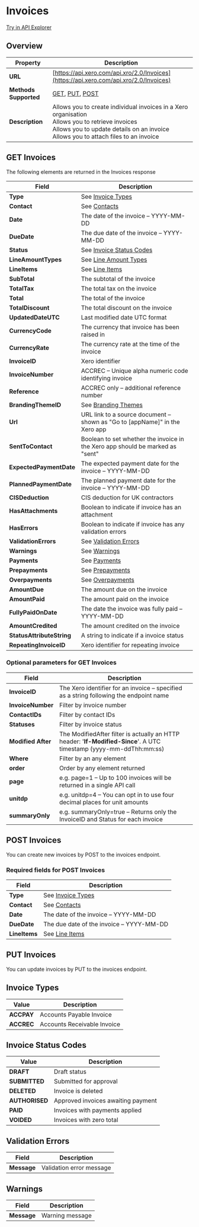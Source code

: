 # Invoices

[Try in API Explorer](https://api-explorer.xero.com/accounting/invoices)

## Overview

| Property | Description |
|----------|-------------|
| **URL** | [https://api.xero.com/api.xro/2.0/Invoices](https://api.xero.com/api.xro/2.0/Invoices) |
| **Methods Supported** | [GET](#get-invoices), [PUT](#put-invoices), [POST](#post-invoices) |
| **Description** | Allows you to create individual invoices in a Xero organisation<br/>Allows you to retrieve invoices<br/>Allows you to update details on an invoice<br/>Allows you to attach files to an invoice |

## GET Invoices

The following elements are returned in the Invoices response

| Field | Description |
|-------|-------------|
| **Type** | See [Invoice Types](#invoice-types) |
| **Contact** | See [Contacts](/documentation/api/accounting/contacts) |
| **Date** | The date of the invoice – YYYY-MM-DD |
| **DueDate** | The due date of the invoice – YYYY-MM-DD |
| **Status** | See [Invoice Status Codes](#invoice-status-codes) |
| **LineAmountTypes** | See [Line Amount Types](/documentation/api/accounting/types#line-amount-types) |
| **LineItems** | See [Line Items](/documentation/api/accounting/types#line-items) |
| **SubTotal** | The subtotal of the invoice |
| **TotalTax** | The total tax on the invoice |
| **Total** | The total of the invoice |
| **TotalDiscount** | The total discount on the invoice |
| **UpdatedDateUTC** | Last modified date UTC format |
| **CurrencyCode** | The currency that invoice has been raised in |
| **CurrencyRate** | The currency rate at the time of the invoice |
| **InvoiceID** | Xero identifier |
| **InvoiceNumber** | ACCREC – Unique alpha numeric code identifying invoice |
| **Reference** | ACCREC only – additional reference number |
| **BrandingThemeID** | See [Branding Themes](/documentation/api/accounting/brandingthemes) |
| **Url** | URL link to a source document – shown as "Go to [appName]" in the Xero app |
| **SentToContact** | Boolean to set whether the invoice in the Xero app should be marked as "sent" |
| **ExpectedPaymentDate** | The expected payment date for the invoice – YYYY-MM-DD |
| **PlannedPaymentDate** | The planned payment date for the invoice – YYYY-MM-DD |
| **CISDeduction** | CIS deduction for UK contractors |
| **HasAttachments** | Boolean to indicate if invoice has an attachment |
| **HasErrors** | Boolean to indicate if invoice has any validation errors |
| **ValidationErrors** | See [Validation Errors](#validation-errors) |
| **Warnings** | See [Warnings](#warnings) |
| **Payments** | See [Payments](/documentation/api/accounting/payments) |
| **Prepayments** | See [Prepayments](/documentation/api/accounting/prepayments) |
| **Overpayments** | See [Overpayments](/documentation/api/accounting/overpayments) |
| **AmountDue** | The amount due on the invoice |
| **AmountPaid** | The amount paid on the invoice |
| **FullyPaidOnDate** | The date the invoice was fully paid – YYYY-MM-DD |
| **AmountCredited** | The amount credited on the invoice |
| **StatusAttributeString** | A string to indicate if a invoice status |
| **RepeatingInvoiceID** | Xero identifier for repeating invoice |

### Optional parameters for GET Invoices

| Field | Description |
|-------|-------------|
| **InvoiceID** | The Xero identifier for an invoice – specified as a string following the endpoint name |
| **InvoiceNumber** | Filter by invoice number |
| **ContactIDs** | Filter by contact IDs |
| **Statuses** | Filter by invoice status |
| **Modified After** | The ModifiedAfter filter is actually an HTTP header: '**If-Modified-Since**'. A UTC timestamp (yyyy-mm-ddThh:mm:ss) |
| **Where** | Filter by an any element |
| **order** | Order by any element returned |
| **page** | e.g. page=1 – Up to 100 invoices will be returned in a single API call |
| **unitdp** | e.g. unitdp=4 – You can opt in to use four decimal places for unit amounts |
| **summaryOnly** | e.g. summaryOnly=true – Returns only the InvoiceID and Status for each invoice |

## POST Invoices

You can create new invoices by POST to the invoices endpoint.

### Required fields for POST Invoices

| Field | Description |
|-------|-------------|
| **Type** | See [Invoice Types](#invoice-types) |
| **Contact** | See [Contacts](/documentation/api/accounting/contacts) |
| **Date** | The date of the invoice – YYYY-MM-DD |
| **DueDate** | The due date of the invoice – YYYY-MM-DD |
| **LineItems** | See [Line Items](/documentation/api/accounting/types#line-items) |

## PUT Invoices

You can update invoices by PUT to the invoices endpoint.

## Invoice Types

| Value | Description |
|-------|-------------|
| **ACCPAY** | Accounts Payable Invoice |
| **ACCREC** | Accounts Receivable Invoice |

## Invoice Status Codes

| Value | Description |
|-------|-------------|
| **DRAFT** | Draft status |
| **SUBMITTED** | Submitted for approval |
| **DELETED** | Invoice is deleted |
| **AUTHORISED** | Approved invoices awaiting payment |
| **PAID** | Invoices with payments applied |
| **VOIDED** | Invoices with zero total |

## Validation Errors

| Field | Description |
|-------|-------------|
| **Message** | Validation error message |

## Warnings

| Field | Description |
|-------|-------------|
| **Message** | Warning message |